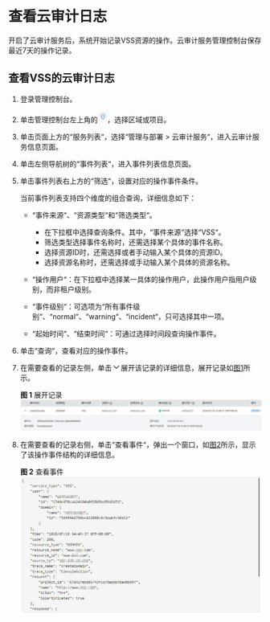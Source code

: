 # 查看云审计日志<a name="ZH-CN_TOPIC_0113516385"></a>

开启了云审计服务后，系统开始记录VSS资源的操作。云审计服务管理控制台保存最近7天的操作记录。

## 查看VSS的云审计日志<a name="section159610420302"></a>

1.  登录管理控制台。
2.  单击管理控制台左上角的![](figures/项目.jpg)，选择区域或项目。
3.  单击页面上方的“服务列表“，选择“管理与部署  \>  云审计服务“，进入云审计服务信息页面。
4.  单击左侧导航树的“事件列表“，进入事件列表信息页面。
5.  单击事件列表右上方的“筛选“，设置对应的操作事件条件。

    当前事件列表支持四个维度的组合查询，详细信息如下：

    -   “事件来源“、“资源类型“和“筛选类型“。
        -   在下拉框中选择查询条件。其中，“事件来源“选择“VSS“。
        -   筛选类型选择事件名称时，还需选择某个具体的事件名称。
        -   选择资源ID时，还需选择或者手动输入某个具体的资源ID。
        -   选择资源名称时，还需选择或手动输入某个具体的资源名称。

    -   “操作用户“：在下拉框中选择某一具体的操作用户，此操作用户指用户级别，而非租户级别。
    -   “事件级别“：可选项为“所有事件级别“、“normal“、“warning“、“incident“，只可选择其中一项。
    -   “起始时间“、“结束时间“：可通过选择时间段查询操作事件。

6.  单击“查询“，查看对应的操作事件。
7.  在需要查看的记录左侧，单击![](figures/下拉.png)展开该记录的详细信息，展开记录如[图1](#fig17669149112013)所示。

    **图 1**  展开记录<a name="fig17669149112013"></a>  
    ![](figures/展开记录.jpg "展开记录")

8.  在需要查看的记录右侧，单击“查看事件“，弹出一个窗口，如[图2](#fig9310171012116)所示，显示了该操作事件结构的详细信息。

    **图 2**  查看事件<a name="fig9310171012116"></a>  
    ![](figures/查看事件.jpg "查看事件")


